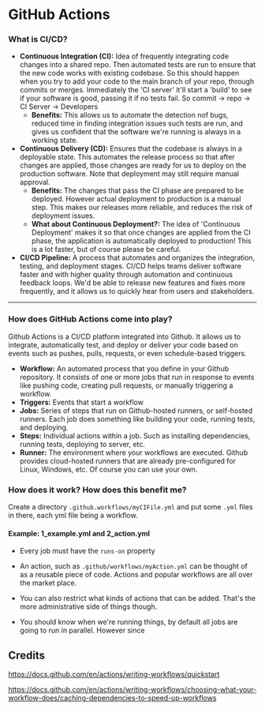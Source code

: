 # GitHub Actions

### What is CI/CD?
- **Continuous Integration (CI):** Idea of frequently integrating code changes into a shared repo. Then automated tests are run to ensure that the new code works with existing codebase. So this should happen when you try to add your code to the main branch of your repo, through commits or merges. Immediately the 'CI server' it'll start a 'build' to see if your software is good, passing it if no tests fail. So commit -> repo -> CI Server -> Developers
  - **Benefits:** This allows us to automate the detection nof bugs, reduced time in finding integration issues such tests are run, and gives us confident that the software we're running is always in a working state.
- **Continuous Delivery (CD):** Ensures that the codebase is always in a deployable state. This automates the release process so that after changes are applied, those changes are ready for us to deploy on the production software. Note that deployment may still require manual approval.
  - **Benefits:** The changes that pass the CI phase are prepared to be deployed. However actual deployment to production is a manual step. This makes our releases more reliable, and reduces the risk of deployment issues.
  - **What about Continuous Deployment?:** The idea of 'Continuous Deployment' makes it so that once changes are applied from the CI phase, the application is automatically deployed to production! This is a lot faster, but of course please be careful.
- **CI/CD Pipeline:** A process that automates and organizes the integration, testing, and deployment stages. CI/CD helps teams deliver software faster and with higher quality through automation and continuous feedback loops. We'd be able to release new features and fixes more frequently, and it allows us to quickly hear from users and stakeholders.

---
### How does GitHub Actions come into play?
Github Actions is a CI/CD platform integrated into Github. It allows us to integrate, automatically test, and deploy or deliver your code based on events such as pushes, pulls, requests, or even schedule-based triggers.

- **Workflow:** An automated process that you define in your Github repository. It consists of one or more jobs that run in response to events like pushing code, creating pull requests, or manually triggering a workflow. 
- **Triggers:** Events that start a workflow 
- **Jobs:** Series of steps that run on Github-hosted runners, or self-hosted runners. Each job does something like building your code, running tests, and deploying.
- **Steps:** Individual actions within a job. Such as installing dependencies, running tests, deploying to server, etc.
- **Runner:** The environment where your workflows are executed. Github provides cloud-hosted runners that are already pre-configured for Linux, Windows, etc. Of course you can use your own.

### How does it work? How does this benefit me?
Create a directory `.github.workflows/myCIFile.yml` and put some `.yml` files in there, each yml file being a workflow.





#### Example: 1_example.yml and 2_action.yml
- Every job must have the `runs-on` property
- An action, such as `.github/workflows/myAction.yml` can be thought of as a reusable piece of code. Actions and popular workflows are all over the market place.
- You can also restrict what kinds of actions that can be added. That's the more administrative side of things though.

- You should know when we're running things, by default all jobs are going to run in parallel. However since 




## Credits

https://docs.github.com/en/actions/writing-workflows/quickstart

https://docs.github.com/en/actions/writing-workflows/choosing-what-your-workflow-does/caching-dependencies-to-speed-up-workflows


